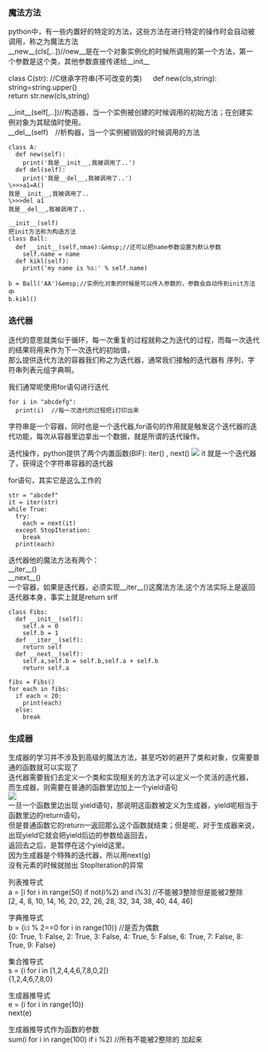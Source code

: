 ### 魔法方法  
python中，有一些内置好的特定的方法，这些方法在进行特定的操作时会自动被调用，称之为魔法方法  
\_\_new\_\_(cls[,..])//new__是在一个对象实例化的时候所调用的第一个方法，第一个参数是这个类，其他参数直接传递给__init__  

class C(str): //C继承字符串(不可改变的类)  
def new(cls,string):  
string=string.upper()  
return str.new(cls,string)  

\_\_init\_\_(self[,..])//构造器，当一个实例被创建的时候调用的初始方法；在创建实例对象为其赋值时使用。  
\_\_del\_\_(self) //析构器，当一个实例被销毁的时候调用的方法  

```
class A:  
  def new(self):  
    print('我是__init__,我被调用了..')  
  def del(self):  
    print('我是__del__,我被调用了..')  
\>>>a1=A()  
我是__init__,我被调用了..  
\>>>del a1  
我是__del__,我被调用了..  
```

```
__init__(self)  
把init方法称为构造方法  
class Ball:  
  def __init__(self,nmae):&emsp;//还可以把name参数设置为默认参数  
    self.name = name  
  def kikl(self):  
    print('my name is %s:' % self.name)  

b = Ball('AA')&emsp;//实例化对象的时候是可以传入参数的，参数会自动传到init方法中  
b.kikl()  
```

### 迭代器  
迭代的意思就类似于循环，每一次重复的过程就称之为迭代的过程，而每一次迭代的结果将用来作为下一次迭代的初始值，  
那么提供迭代方法的容器我们称之为迭代器，通常我们接触的迭代器有 序列，字符串列表元组字典啊。  

我们通常呢使用for语句进行迭代  
```
for i in "abcdefg":  
  print(i)  //每一次迭代的过程把i打印出来  
```
字符串是一个容器，同时也是一个迭代器,for语句的作用就是触发这个迭代器的迭代功能，每次从容器里边拿出一个数据，就是所谓的迭代操作。    

迭代操作，python提供了两个内置函数(BIF): iter()  ,   next()
![](https://github.com/19969/python/blob/master/img/diedai.PNG)
it 就是一个迭代器了，获得这个字符串容器的迭代器  

for语句，其实它是这么工作的
```
str = "abcdef"
it = iter(str)
while True:  
  try:
    each = next(it)
  except StopIteration:
    break
  print(each)
```

迭代器他的魔法方法有两个：  
\_\_iter\_\_()  
\_\_next\_\_()  
一个容器，如果是迭代器，必须实现__iter__()这魔法方法,这个方法实际上是返回迭代器本身，事实上就是return srlf  

```
class Fibs:
  def __init__(self):
    self.a = 0
    self.b = 1
  def __iter__(self):
    return self
  def __next__(self):
    self.a,self.b = self.b,self.a + self.b
    return self.a
    
fibs = Fibs()
for each in fibs:
  if each < 20:
    print(each)
  else:
    break
```


### 生成器  
生成器的学习并不涉及到高级的魔法方法，甚至巧妙的避开了类和对象，仅需要普通的函数就可以实现了  
迭代器需要我们去定义一个类和实现相关的方法才可以定义一个灵活的迭代器，  
而生成器，则需要在普通的函数里边加上一个yield语句  
![](https://github.com/19969/python/blob/master/img/%E7%94%9F%E6%88%90%E5%99%A8.PNG)  
一旦一个函数里边出现 yield语句，那说明这函数被定义为生成器，yield呢相当于函数里边的return语句，  
但是普通函数它的return一返回那么这个函数就结束；但是呢，对于生成器来说，出现yield它就会把yield后边的参数给返回去，  
返回去之后，是暂停在这个yield这里。  
因为生成器是个特殊的迭代器，所以用next(g)  
没有元素的时候就抛出 StopIteration的异常  

  
列表推导式  
a = [i for i in range(50) if not(i%2) and i%3]   //不能被3整除但是能被2整除  
[2, 4, 8, 10, 14, 16, 20, 22, 26, 28, 32, 34, 38, 40, 44, 46]  

字典推导式  
b = {i:i % 2==0 for i in range(10)}  //是否为偶数  
{0: True, 1: False, 2: True, 3: False, 4: True, 5: False, 6: True, 7: False, 8: True, 9: False}  

集合推导式  
s = {i for i in [1,2,4,4,6,7,8,0,2]}  
{1,2,4,6,7,8,0}  


生成器推导式  
e = (i for i in range(10))  
next(e)  

生成器推导式作为函数的参数  
sum(i for i in range(100) if i %2)   //所有不能被2整除的 加起来  




























